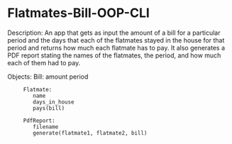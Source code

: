 # Flatmates-Bill-OOP-CLI

Description: An app that gets as input the amount of a bill for a particular period
and the     days that each of the flatmates stayed in the house for that period
and returns how much each flatmate has to pay. It also generates a PDF report
stating the names of the flatmates, the period, and how much each of them had to pay.

Objects: 
         Bill:
            amount
            period
            
         Flatmate:
            name
            days_in_house
            pays(bill)
            
         PdfReport:
            filename
            generate(flatmate1, flatmate2, bill)
